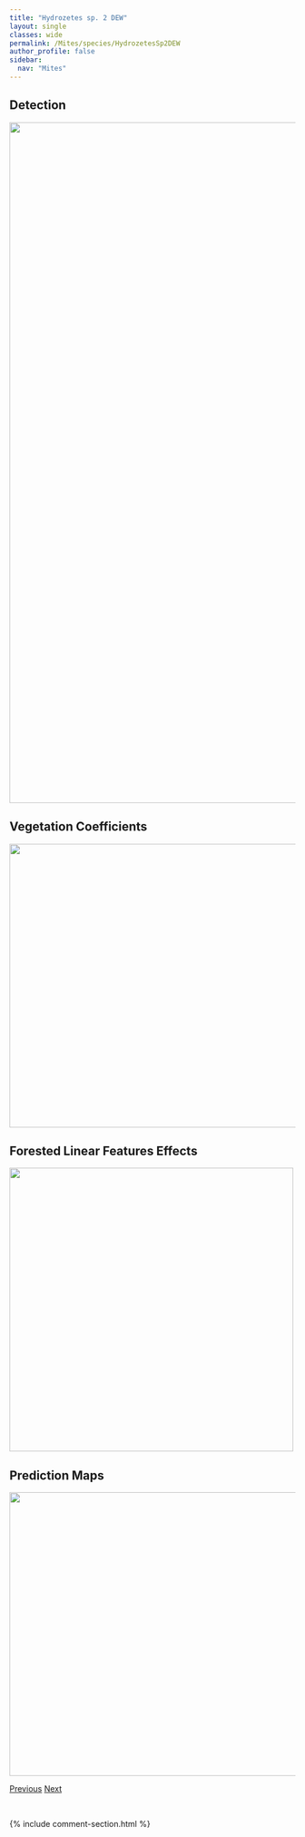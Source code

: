 ```yaml
---
title: "Hydrozetes sp. 2 DEW"
layout: single
classes: wide
permalink: /Mites/species/HydrozetesSp2DEW
author_profile: false
sidebar:
  nav: "Mites"
---
```


<h2>Detection</h2>

<a href="https://drive.google.com/uc?export=view&id=1_fXdtEeQHhGxAouKCCJiZgC7_3iNYd3T">
<img src="https://drive.google.com/uc?export=view&id=1_fXdtEeQHhGxAouKCCJiZgC7_3iNYd3T" height = "1200" width = "800">
</a>


<h2>Vegetation Coefficients</h2>

<a href="https://drive.google.com/uc?export=view&id=1SxHhucp-nHSCAGHAzpYJ3dTOPp13DMv1">
<img src="https://drive.google.com/uc?export=view&id=1SxHhucp-nHSCAGHAzpYJ3dTOPp13DMv1" height = "500" width = "1000">
</a>


<h2>Forested Linear Features Effects</h2>

<a href="https://drive.google.com/uc?export=view&id=1fylF18OKkqZyFV10kGG_6-oWlC5NmOsH">
<img src="https://drive.google.com/uc?export=view&id=1fylF18OKkqZyFV10kGG_6-oWlC5NmOsH" height = "500" width = "500">
</a>


<h2>Prediction Maps</h2>

<a href="https://drive.google.com/uc?export=view&id=1yCKaDKYKsHdVHixs4RRhH8Kvx7nmztQJ">
<img src="https://drive.google.com/uc?export=view&id=1yCKaDKYKsHdVHixs4RRhH8Kvx7nmztQJ" height = "500" width = "1000">
</a>


<a href="/DevelopmentWebsite/Mites/species/HydrozetesSp1DEW" class="pagination--pager" title="Hydrozetes sp. 1 DEW">Previous</a> <a href="/DevelopmentWebsite/Mites/species/HydrozetesSp3DEW" class="pagination--pager" title="Hydrozetes sp. 3 DEW">Next</a>

<p>&nbsp;</p>

{% include comment-section.html %}
